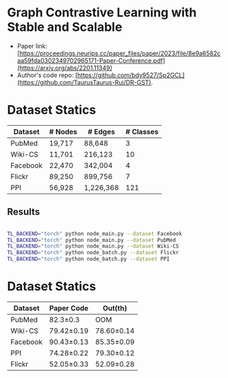 # Graph Contrastive Learning with Stable and Scalable

- Paper link: [https://proceedings.neurips.cc/paper_files/paper/2023/file/8e9a6582caa59fda0302349702965171-Paper-Conference.pdf](https://arxiv.org/abs/2201.11349)
- Author's code repo: [https://github.com/bdy9527/Sp2GCL](https://github.com/TaurusTaurus-Rui/DR-GST).

# Dataset Statics

| Dataset  | # Nodes | # Edges  | # Classes |
|----------|---------|----------|-----------|
| PubMed   | 19,717  | 88,648   | 3         |
| Wiki-CS  | 11,701  | 216,123  | 10        |
| Facebook | 22,470  | 342,004  | 4         |
| Flickr   | 89,250  | 899,756  | 7         |
| PPI      | 56,928  | 1,226,368| 121       |



Results
-------

```bash

TL_BACKEND="torch" python node_main.py --dataset Facebook 
TL_BACKEND="torch" python node_main.py --dataset PubMed 
TL_BACKEND="torch" python node_main.py --dataset Wiki-CS
TL_BACKEND="torch" python node_batch.py --dataset Flickr
TL_BACKEND="torch" python node_batch.py --dataset PPI
```


# Dataset Statics

| Dataset  | Paper Code | Out(th)    |
|----------|------|------------|
| PubMed     | 82.3±0.3 | OOM        |
| Wiki-CS | 79.42±0.19 | 78.60±0.14 |
| Facebook   | 90.43±0.13 | 85.35±0.09 | 
| PPI | 74.28±0.22 | 79.30±0.12 |
| Flickr   |  52.05±0.33 | 52.09±0.28 |

